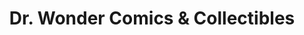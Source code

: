 ---
title: "Dr. Wonder Comics & Collectibles"
url: /cranbury-township/dr-wonder-comics-and-collectibles/
shop: collector
---
